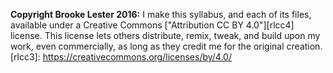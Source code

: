**Copyright Brooke Lester 2016:** I make this syllabus, and each of its files, available under a Creative Commons ["Attribution CC BY 4.0"][rlcc4] license. This license lets others distribute, remix, tweak, and build upon my work, even commercially, as long as they credit me for the original creation.
[rlcc3]: https://creativecommons.org/licenses/by/4.0/
